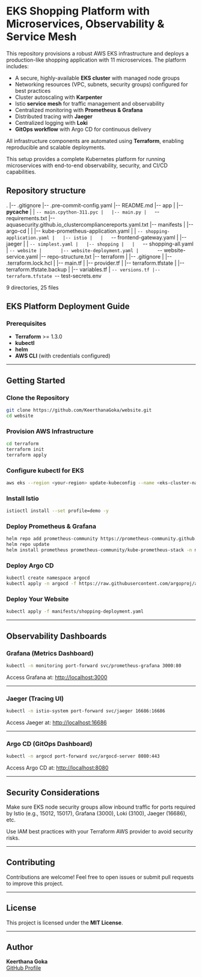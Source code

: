 ﻿
# EKS Shopping Platform with Microservices, Observability & Service Mesh

This repository provisions a robust AWS EKS infrastructure and deploys a production-like shopping application with 11 microservices. The platform includes:

- A secure, highly-available **EKS cluster** with managed node groups
- Networking resources (VPC, subnets, security groups) configured for best practices
- Cluster autoscaling with **Karpenter**
- Istio **service mesh** for traffic management and observability
- Centralized monitoring with **Prometheus & Grafana**
- Distributed tracing with **Jaeger**
- Centralized logging with **Loki**
- **GitOps workflow** with Argo CD for continuous delivery

All infrastructure components are automated using **Terraform**, enabling reproducible and scalable deployments.

This setup provides a complete Kubernetes platform for running microservices with end-to-end observability, security, and CI/CD capabilities.

## Repository structure
.
|-- .gitignore
|-- .pre-commit-config.yaml
|-- README.md
|-- app
|   |-- __pycache__
|   |   `-- main.cpython-311.pyc
|   |-- main.py
|   `-- requirements.txt
|-- aquasecurity.github.io_clustercompliancereports.yaml.txt
|-- manifests
|   |-- argo-cd
|   |   |-- kube-prometheus-application.yaml
|   |   `-- shopping-application.yaml
|   |-- istio
|   |   `-- frontend-gateway.yaml
|   |-- jaeger
|   |   `-- simplest.yaml
|   |-- shopping
|   |   `-- shopping-all.yaml
|   `-- website
|       |-- website-deployment.yaml
|       `-- website-service.yaml
|-- repo-structure.txt
|-- terraform
|   |-- .gitignore
|   |-- .terraform.lock.hcl
|   |-- main.tf
|   |-- provider.tf
|   |-- terraform.tfstate
|   |-- terraform.tfstate.backup
|   |-- variables.tf
|   `-- versions.tf
|-- terraform.tfstate
`-- test-secrets.env

9 directories, 25 files

## EKS Platform Deployment Guide

### Prerequisites

- **Terraform** >= 1.3.0  
- **kubectl**  
- **helm**  
- **AWS CLI** (with credentials configured)  

---

## Getting Started

### Clone the Repository

```bash
git clone https://github.com/KeerthanaGoka/website.git
cd website
```

### Provision AWS Infrastructure

```bash
cd terraform
terraform init
terraform apply
```

### Configure kubectl for EKS

```bash
aws eks --region <your-region> update-kubeconfig --name <eks-cluster-name>
```

### Install Istio

```bash
istioctl install --set profile=demo -y
```

### Deploy Prometheus & Grafana

```bash
helm repo add prometheus-community https://prometheus-community.github.io/helm-charts
helm repo update
helm install prometheus prometheus-community/kube-prometheus-stack -n monitoring --create-namespace
```

### Deploy Argo CD

```bash
kubectl create namespace argocd
kubectl apply -n argocd -f https://raw.githubusercontent.com/argoproj/argo-cd/stable/manifests/install.yaml
```

### Deploy Your Website

```bash
kubectl apply -f manifests/shopping-deployment.yaml
```

---

## Observability Dashboards

### Grafana (Metrics Dashboard)

```bash
kubectl -n monitoring port-forward svc/prometheus-grafana 3000:80
```

Access Grafana at: [http://localhost:3000](http://localhost:3000)

---

### Jaeger (Tracing UI)

```bash
kubectl -n istio-system port-forward svc/jaeger 16686:16686
```

Access Jaeger at: [http://localhost:16686](http://localhost:16686)

---

### Argo CD (GitOps Dashboard)

```bash
kubectl -n argocd port-forward svc/argocd-server 8080:443
```

Access Argo CD at: [http://localhost:8080](http://localhost:8080)

---

## Security Considerations

Make sure EKS node security groups allow inbound traffic for ports required by Istio (e.g., 15012, 15017), Grafana (3000), Loki (3100), Jaeger (16686), etc.

Use IAM best practices with your Terraform AWS provider to avoid security risks.

---

## Contributing

Contributions are welcome! Feel free to open issues or submit pull requests to improve this project.

---

## License

This project is licensed under the **MIT License**.

---

## Author

**Keerthana Goka**  
[GitHub Profile](https://github.com/KeerthanaGoka)
